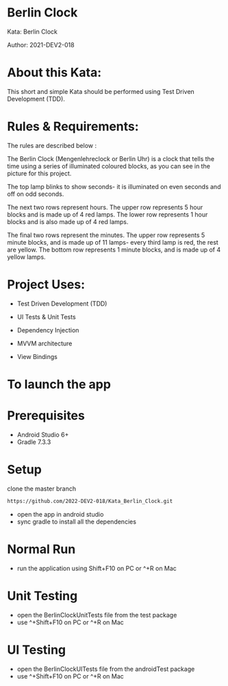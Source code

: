 
# Berlin Clock

Kata: Berlin Clock

Author: 2021-DEV2-018

# About this Kata:

This short and simple Kata should be performed using Test Driven Development (TDD).

# Rules & Requirements:
 The rules are described below :

The Berlin Clock (Mengenlehreclock or Berlin Uhr) is a clock that tells the time using a series of illuminated coloured blocks, as you can see in the picture for this project.

The top lamp blinks to show seconds- it is illuminated on even seconds and off on odd seconds.

The next two rows represent hours. The upper row represents 5 hour blocks and is made up of 4 red lamps. The lower row represents 1 hour blocks and is also made up of 4 red lamps.

The final two rows represent the minutes. The upper row represents 5 minute blocks, and is made up of 11 lamps- every third lamp is red, the rest are yellow. The bottom row represents 1 minute blocks, and is made up of 4 yellow lamps.
 
# Project Uses:

- Test Driven Development (TDD)

- UI Tests & Unit Tests

- Dependency Injection

- MVVM architecture

- View Bindings

# To launch the app

# Prerequisites

- Android Studio 6+
- Gradle 7.3.3

# Setup

  clone the master branch
  
```bash
https://github.com/2022-DEV2-018/Kata_Berlin_Clock.git
```

- open the app in android studio
- sync gradle to install all the dependencies

# Normal Run
- run the application using Shift+F10 on PC or ^+R on Mac

# Unit Testing
- open the BerlinClockUnitTests file from the test package
- use ^+Shift+F10 on PC or ^+R on Mac

# UI Testing
- open the BerlinClockUITests file from the androidTest package
- use ^+Shift+F10 on PC or ^+R on Mac
